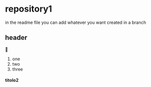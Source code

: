 # repository1

in the readme file you can add whatever you want
 created in a branch

## header

🙂

1. one
2. two
3. three


#### titolo2
